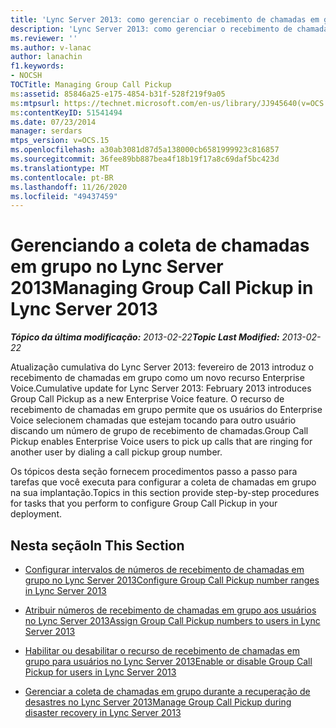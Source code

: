 ```yaml
---
title: 'Lync Server 2013: como gerenciar o recebimento de chamadas em grupo'
description: 'Lync Server 2013: como gerenciar o recebimento de chamadas em grupo.'
ms.reviewer: ''
ms.author: v-lanac
author: lanachin
f1.keywords:
- NOCSH
TOCTitle: Managing Group Call Pickup
ms:assetid: 85846a25-e175-4854-b31f-528f219f9a05
ms:mtpsurl: https://technet.microsoft.com/en-us/library/JJ945640(v=OCS.15)
ms:contentKeyID: 51541494
ms.date: 07/23/2014
manager: serdars
mtps_version: v=OCS.15
ms.openlocfilehash: a30ab3081d87d5a138000cb6581999923c816857
ms.sourcegitcommit: 36fee89bb887bea4f18b19f17a8c69daf5bc423d
ms.translationtype: MT
ms.contentlocale: pt-BR
ms.lasthandoff: 11/26/2020
ms.locfileid: "49437459"
---
```

# <a name="managing-group-call-pickup-in-lync-server-2013"></a><span data-ttu-id="3f91e-103">Gerenciando a coleta de chamadas em grupo no Lync Server 2013</span><span class="sxs-lookup"><span data-stu-id="3f91e-103">Managing Group Call Pickup in Lync Server 2013</span></span>

<div data-xmlns="http://www.w3.org/1999/xhtml">

<div class="topic" data-xmlns="http://www.w3.org/1999/xhtml" data-msxsl="urn:schemas-microsoft-com:xslt" data-cs="https://msdn.microsoft.com/">

<div data-asp="https://msdn2.microsoft.com/asp">



</div>

<div id="mainSection">

<div id="mainBody"><span data-ttu-id="3f91e-104">

<span> </span></span><span class="sxs-lookup"><span data-stu-id="3f91e-104">

<span> </span></span></span>

<span data-ttu-id="3f91e-105">_**Tópico da última modificação:** 2013-02-22_</span><span class="sxs-lookup"><span data-stu-id="3f91e-105">_**Topic Last Modified:** 2013-02-22_</span></span>

<span data-ttu-id="3f91e-106">Atualização cumulativa do Lync Server 2013: fevereiro de 2013 introduz o recebimento de chamadas em grupo como um novo recurso Enterprise Voice.</span><span class="sxs-lookup"><span data-stu-id="3f91e-106">Cumulative update for Lync Server 2013: February 2013 introduces Group Call Pickup as a new Enterprise Voice feature.</span></span> <span data-ttu-id="3f91e-107">O recurso de recebimento de chamadas em grupo permite que os usuários do Enterprise Voice selecionem chamadas que estejam tocando para outro usuário discando um número de grupo de recebimento de chamadas.</span><span class="sxs-lookup"><span data-stu-id="3f91e-107">Group Call Pickup enables Enterprise Voice users to pick up calls that are ringing for another user by dialing a call pickup group number.</span></span>

<span data-ttu-id="3f91e-108">Os tópicos desta seção fornecem procedimentos passo a passo para tarefas que você executa para configurar a coleta de chamadas em grupo na sua implantação.</span><span class="sxs-lookup"><span data-stu-id="3f91e-108">Topics in this section provide step-by-step procedures for tasks that you perform to configure Group Call Pickup in your deployment.</span></span>

<div>

## <a name="in-this-section"></a><span data-ttu-id="3f91e-109">Nesta seção</span><span class="sxs-lookup"><span data-stu-id="3f91e-109">In This Section</span></span>

  - [<span data-ttu-id="3f91e-110">Configurar intervalos de números de recebimento de chamadas em grupo no Lync Server 2013</span><span class="sxs-lookup"><span data-stu-id="3f91e-110">Configure Group Call Pickup number ranges in Lync Server 2013</span></span>](lync-server-2013-configure-group-call-pickup-number-ranges.md)

  - [<span data-ttu-id="3f91e-111">Atribuir números de recebimento de chamadas em grupo aos usuários no Lync Server 2013</span><span class="sxs-lookup"><span data-stu-id="3f91e-111">Assign Group Call Pickup numbers to users in Lync Server 2013</span></span>](lync-server-2013-assign-group-call-pickup-numbers-to-users.md)

  - [<span data-ttu-id="3f91e-112">Habilitar ou desabilitar o recurso de recebimento de chamadas em grupo para usuários no Lync Server 2013</span><span class="sxs-lookup"><span data-stu-id="3f91e-112">Enable or disable Group Call Pickup for users in Lync Server 2013</span></span>](lync-server-2013-enable-or-disable-group-call-pickup-for-users.md)

  - [<span data-ttu-id="3f91e-113">Gerenciar a coleta de chamadas em grupo durante a recuperação de desastres no Lync Server 2013</span><span class="sxs-lookup"><span data-stu-id="3f91e-113">Manage Group Call Pickup during disaster recovery in Lync Server 2013</span></span>](lync-server-2013-manage-group-call-pickup-during-disaster-recovery.md)

<span data-ttu-id="3f91e-114"></div>

</div>

<span> </span>

</div>

</div>

</span><span class="sxs-lookup"><span data-stu-id="3f91e-114"></div>

</div>

<span> </span>

</div>

</div>

</span></span></div>

